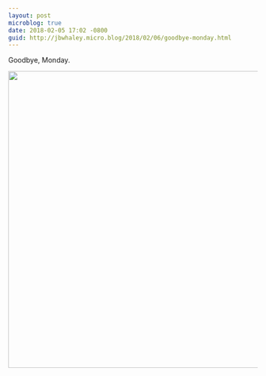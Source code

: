 ```yaml
---
layout: post
microblog: true
date: 2018-02-05 17:02 -0800
guid: http://jbwhaley.micro.blog/2018/02/06/goodbye-monday.html
---
```

Goodbye, Monday.

<img src="http://www.jarrodwhaley.com/uploads/2018/f89a15b4f3.jpg" width="600" height="600" />
